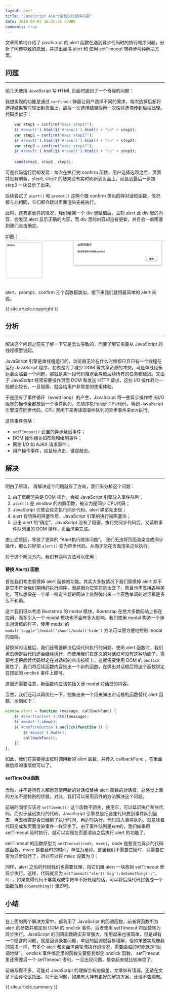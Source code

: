 ```yaml
---
layout: post
title: "JavaScript Alert函数执行顺序问题"
date: 2018-04-02 16:25:06 +0800
comments: true
---
```


文章简单地介绍了 javaScript 的 alert 函数在遇到异步代码时的执行顺序问题，分析了问题导致的原因，并提出替换 alert 和 使用 setTimeout 转异步两种解决方案。
## 问题
---
前几天使用 JavaScript 写 HTML 页面时遇到了一个奇怪的问题：

我想实现的功能是通过 `confirm()` 弹窗让用户选择不同的需求，每次选择后都将选择结果暂时输出到页面上，最后一次选择结束后再一次性将选项传到后端处理。
代码类似于：

```javascript
    var step1 = confirm("exec step1?");
    $('#result').html($('#result').html() + "\n" + step1);
    var step2 = confirm("exec step2?");
    $('#result').html($('#result').html() + "\n" + step2);
    var step3 = confirm("exec step3?");
    $('#result').html($('#result').html() + "\n" + step3);

    send(step1, step2, step3);
```

可是代码运行后却发现：每次在执行完 confirm 函数，用户选择选项之后，页面并没有刷新，step1, step2 的结果没有实时刷新到页面上，而是到最后一步跟 step3 一块显示了出来。

后续尝试了 `alert()` 和 `prompt()` 这两个跟 confirm 类似的弹对话框函数，情况都与此相同，它们都会跳过页面渲染先被执行。

此时，还有更诡异的情况，我们给某一个 div 里赋值后，立刻 alert 此 div 里的内容，会发现 alert 显示正确的内容，而 div 里的内容却没有更新，并且会一直阻塞到我们点击确定。

如图：
<img src="/images/js_alert.png">

alert、prompt、confirm 三个函数都类似，接下来我们就用最简单的 alert 来说。

{{ site.article.copyright }}

## 分析
---
解决这个问题之前先了解一下它是怎么导致的，而要了解它需要从 JavaScript 的线程模型说起。

JavaScript 引擎是单线程运行的，浏览器无论在什么时候都只且只有一个线程在运行 JavaScript 程序，初衷是为了减少 DOM 等共享资源的冲突。可是单线程永远会面临着一个问题，那就是某一段代码阻塞会导致后续所有的任务都延迟。又由于 JavaScript 经常需要操作页面 DOM 和发送 HTTP 请求，这些 I/O 操作耗时一般都比较长，一旦阻塞，就会给用户非常差的使用体验。

于是便有了事件循环（event loop）的产生，JavaScript 将一些异步操作或 有I/O 阻塞的操作全都放到一个事件队列，先顺序执行同步 CPU代码，等到 JavaScript 引擎没有同步代码，CPU 空闲下来再读取事件队列的异步事件来`依次`执行。

这些事件包括：

- `setTimeout()` 设置的异步延迟事件；
- DOM 操作相关如布局和绘制事件；
- 网络 I/O 如 AJAX 请求事件；
- 用户操作事件，如鼠标点击、键盘敲击。

## 解决
---
明白了原理， 再解决这个问题就有了方向，我们来分析这个问题：

1. 由于页面渲染是 DOM 操作，会被 JavaScript 引擎放入事件队列；
2. `alert()` 是 window 的内置函数，被认为是同步 CPU代码；
3. JavaScript 引擎会优先执行同步代码，alert 弹窗先出现；
4. alert 有特殊的阻塞性质，JavaScript 引擎的执行被阻塞住；
5. 点击 alert 的“确定”，JavaScript 没有了阻塞，执行完同步代码后，又读取事件队列里的 DOM 操作，页面渲染完成。


由上述原因，导致了诡异的 “Alert执行顺序问题”。
我们无法将页面渲染变成同步操作，那么只好把 `alert()` 变为异步代码，从而才能在页面渲染之后执行。

对于这个解决方向，我们有两种方法可以使用：

#### 替换 Alert() 函数
首先我们考虑替换掉 alert 函数的功能。其实大多数情况下我们替换掉 alert 并不是它不符合我们期待的执行顺序，而是因为它实在是太丑了，而且也不支持各种美化，可以想像在一个某一特定主题的网站上忽然弹出来一个灰色单调的对话框是多么不和谐。

这个我们可以考虑 Bootstrap 的 modal 模块，Bootstrap 在绝大多数网站上都在应用，而多引入一个 modal 模块也不会有多大影响。我们使用 modal 构造一个弹出对话框的样子，使用 modal 的 `modal('toggle')/modal('show')/modal('hide')` 方法可以很方便地控制 modal 的显隐。

替换掉对话框后，我们还需要解决后续代码执行的问题。使用 alert 函数时，我们点击确定后代码还会继续执行，而使用我们自定义的对话框可没有这种功能了，需要考虑把后续代码绑定在对话框的点击按钮上，这就需要使用 DOM 的 `onclick` 属性了，我们将后续函数内容抽出一个新的函数，在弹出对话框后将这个函数绑定在按钮的 onclick 事件上即可。

这里还需要注意，新函数内应该包括关闭 modal 对话框的内容。

当然，我们还可以再优化一下，抽象出来一个用来弹出对话框的函数替代 alert 函数，示例如下：

```javascript
window.alert = function (message, callbackFunc) {
    $('#alertContent').html(message);
    $('#modal').show();
    $('#confirmButton').onclick(function () {
        $('#modal').hide();
        callbackFunc();
    });
};
```
如此，我们在需要弹出框时调用新的 alert 函数，并传入 callbackFunc ，在里面做后续的事情就可以了。

#### setTimeOut函数
当然，并不是所有人都愿意使用新的对话框替换 alert 函数的对话框，总感觉上面的方法不是特别的优雅，对此，我们可以采用另外的方法解决这个问题。

前端的同学应该对 `setTimeout()` 这个函数不陌生，使用它，可以延迟执行某些代码。而对于延迟执行的代码，JavaScript 引擎总是把这些代码放到事件队列里去，再去检查是否已经到了执行时间，再适时执行。代码进入事件队列，就意味着代码变成和页面渲染事件一样异步了。由于事件队列是`有序`的，我们如果用 setTimeout 延时执行，就可以实现在页面渲染之后执行 alert 的功能了。

setTimeout 的函数原型为 `setTimeout(code, msec)`，code 是要变为异步的代码或函数，msec 是要延时的时间，单位为毫秒。这里我们不需要它延时，只需要它变为异步就行了，所以可以将 msec 设置为 0；

同样，alert 之后的代码我们也需要处理，将它们跟 alert 一块放到 setTimeout 里异步执行。这样，代码就变为 `setTimeout("alert('msg');doSomething();", 0);`，如果觉得代码不够美观或字符串不好处理的话，可以将后续代码封装成一个函数放到 `doSomething()` 里即可。

## 小结
---
在上面的两个解决方案中，都利用了 JavaScript 的回调函数，前者将函数所为 alert 的参数并绑定到 DOM 的 onclick 事件，后者使用 setTimeout 将函数转为异步执行。JavaScript 的回调函数确实非常强大，使用起来也很简单，但是却有一个隐含的问题，就是回调嵌套问题，单层的回调很容易理解，但如果要实现像我的需求一样，有多个 alert 和页面渲染轮流执行的情况，需要面临的可能就是“回调地狱”， onclick 事件绑定里的函数又要嵌套绑定 onclick 函数， setTimeout 里还需要另一个 setTimeout 语句，一旦出现问题，排查起来就比较麻烦了。

前端写得不多，可能对 JavaScript 的理解会有些偏差，文章如有错漏，还请在文章下面评论区指出。对于此问题，如果有大神有更好的解决方案，还请不吝赐教。

{{ site.article.summary }}
